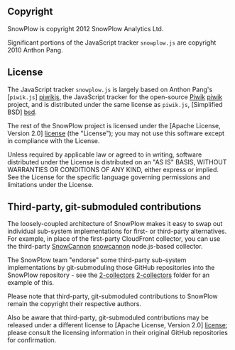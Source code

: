 ## Copyright

SnowPlow is copyright 2012 SnowPlow Analytics Ltd.

Significant portions of the JavaScript tracker `snowplow.js` are copyright 2010 Anthon Pang.

## License

The JavaScript tracker `snowplow.js` is largely based on Anthon Pang's [`piwik.js`] [piwikjs], the JavaScript tracker for the open-source [Piwik] [piwik] project, and is distributed under the same license as `piwik.js`, [Simplified BSD] [bsd].

The rest of the SnowPlow project is licensed under the [Apache License, Version 2.0] [license] (the "License");
you may not use this software except in compliance with the License.

Unless required by applicable law or agreed to in writing, software
distributed under the License is distributed on an "AS IS" BASIS,
WITHOUT WARRANTIES OR CONDITIONS OF ANY KIND, either express or implied.
See the License for the specific language governing permissions and
limitations under the License.

## Third-party, git-submoduled contributions

The loosely-coupled architecture of SnowPlow makes it easy to swap out individual sub-system implementations for first- or third-party alternatives. For example, in place of the first-party CloudFront collector, you can use the third-party [SnowCannon] [snowcannon] node.js-based collector. 

The SnowPlow team "endorse" some third-party sub-system implementations by git-submoduling those GitHub repositories into the SnowPlow repository - see the [2-collectors] [2-collectors] folder for an example of this.

Please note that third-party, git-submoduled contributions to SnowPlow remain the copyright their respective authors.

Also be aware that third-party, git-submoduled contributions may be released under a different license to [Apache License, Version 2.0] [license]; please consult the licensing information in their original GitHub repositories for confirmation.

[license]: http://www.apache.org/licenses/LICENSE-2.0
[piwik]: http://piwik.org/
[piwikjs]: https://github.com/piwik/piwik/blob/master/js/piwik.js
[bsd]: http://www.opensource.org/licenses/bsd-license.php
[snowcannon]: https://github.com/shermozle/SnowCannon
[2-collectors]: https://github.com/snowplow/snowplow/tree/master/2-collectors